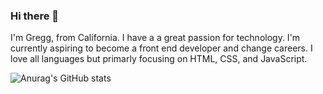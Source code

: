 ### Hi there 👋

I'm Gregg, from California. I have a a great passion for technology. I'm currently aspiring to become a front end developer and change careers. I love all languages but primarly focusing on HTML, CSS, and JavaScript. 


![Anurag's GitHub stats](https://github-readme-stats.vercel.app/api?username=blackbelt797&show_icons=true&theme=nightowl)

